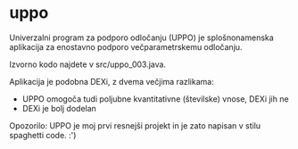 # uppo
Univerzalni program za podporo odločanju (UPPO) je splošnonamenska aplikacija za enostavno podporo večparametrskemu odločanju.

Izvorno kodo najdete v src/uppo_003.java.

Aplikacija je podobna DEXi, z dvema večjima razlikama: 
- UPPO omogoča tudi poljubne kvantitativne (številske) vnose, DEXi jih ne
- DEXi je bolj dodelan

Opozorilo: UPPO je moj prvi resnejši projekt in je zato napisan v stilu spaghetti code. :')
